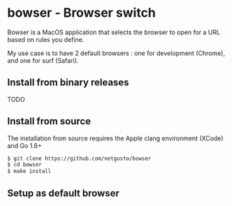 # bowser - Browser switch

Bowser is a MacOS application that selects the browser to open for a URL based on rules you define.

My use case is to have 2 default browsers : one for development (Chrome), and one for surf (Safari).

## Install from binary releases

TODO

## Install from source

The installation from source requires the Apple clang environment (XCode) and Go 1.8+

```sh
$ git clone https://github.com/netgusto/bowser
$ cd bowser
$ make install
```

## Setup as default browser
